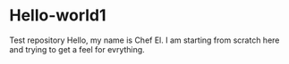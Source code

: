 # Hello-world1
Test repository
Hello, my name is Chef El. I am starting from scratch here and trying to get a feel for evrything. 

